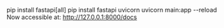 pip install fastapi[all]
pip install fastapi uvicorn
uvicorn main:app --reload
Now accessible at: http://127.0.0.1:8000/docs


